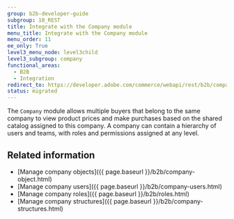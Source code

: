 ```yaml
---
group: b2b-developer-guide
subgroup: 10_REST
title: Integrate with the Company module
menu_title: Integrate with the Company module
menu_order: 11
ee_only: True
level3_menu_node: level3child
level3_subgroup: company
functional_areas:
  - B2B
  - Integration
redirect_to: https://developer.adobe.com/commerce/webapi/rest/b2b/company
status: migrated
---
```


The `Company` module allows multiple buyers that belong to the same company to view product prices and make purchases based on the shared catalog assigned to this company. A company can contain a hierarchy of users and teams, with roles and permissions assigned at any level.

## Related information

*  [Manage company objects]({{ page.baseurl }}/b2b/company-object.html)
*  [Manage company users]({{ page.baseurl }}/b2b/company-users.html)
*  [Manage company roles]({{ page.baseurl }}/b2b/roles.html)
*  [Manage company structures]({{ page.baseurl }}/b2b/company-structures.html)
